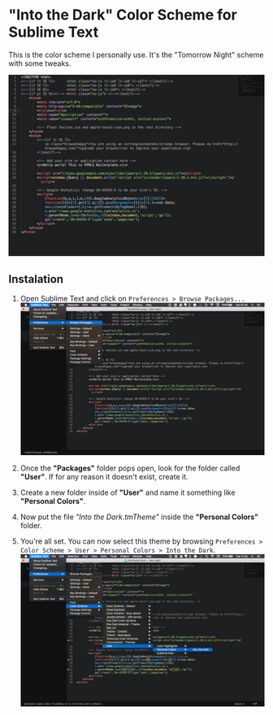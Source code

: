 # "Into the Dark" Color Scheme for Sublime Text

This is the color scheme I personally use. It's the "Tomorrow Night" scheme with some tweaks.


![Screenshot](./Screenshot.png)

## Instalation

1. Open Sublime Text and click on `Preferences > Browse Packages...`![browse](./browse.png)

2. Once the **"Packages"** folder pops open, look for the folder called **"User"**. If for any reason it doesn't exist, create it.

3. Create a new folder inside of **"User"** and name it something like **"Personal Colors"**.

4. Now put the file *"Into the Dark.tmTheme"* inside the **"Personal Colors"** folder.

5. You're all set. You can now select this theme by browsing `Preferences > Color Scheme > User > Personal Colors > Into the Dark`.![browse2](./browse2.png)

